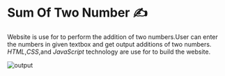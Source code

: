 # Sum Of Two Number ✍

Website is use for to perform the addition of two numbers.User can enter the numbers in given textbox and get output additions of two numbers. *HTML*,*CSS*,and *JavaScript* technology are use for to build the website.

![output](./Screenshot%20(140).png)